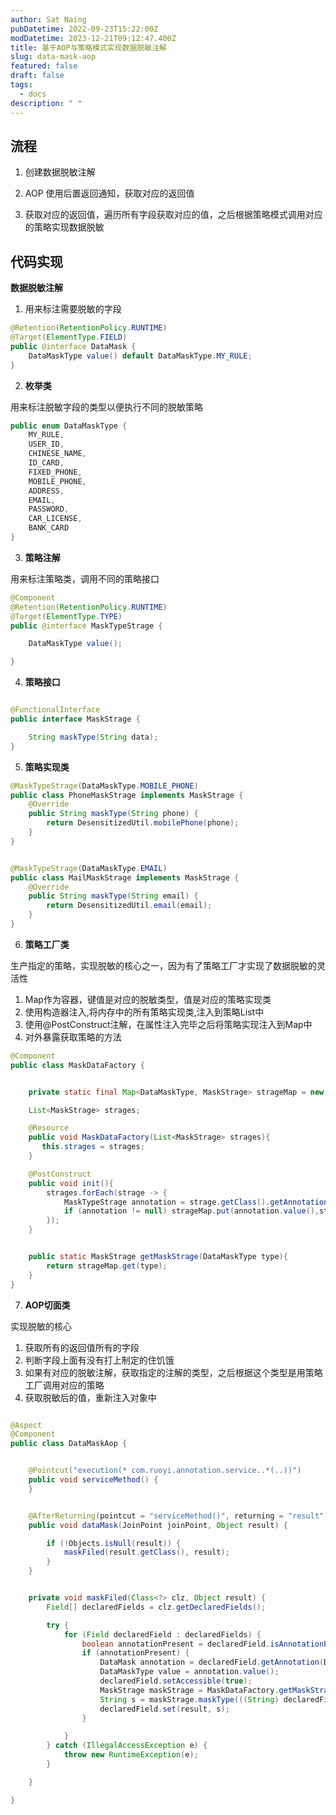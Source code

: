 ```yaml
---
author: Sat Naing
pubDatetime: 2022-09-23T15:22:00Z
modDatetime: 2023-12-21T09:12:47.400Z
title: 基于AOP与策略模式实现数据脱敏注解
slug: data-mask-aop
featured: false
draft: false
tags:
  - docs
description: " "
---
```


## 流程

1. 创建数据脱敏注解

2. AOP 使用后置返回通知，获取对应的返回值

3. 获取对应的返回值，遍历所有字段获取对应的值，之后根据策略模式调用对应的策略实现数据脱敏

## 代码实现

**数据脱敏注解**

1. 用来标注需要脱敏的字段

```java
@Retention(RetentionPolicy.RUNTIME)
@Target(ElementType.FIELD)
public @interface DataMask {
    DataMaskType value() default DataMaskType.MY_RULE;
}
```

2. **枚举类**

用来标注脱敏字段的类型以便执行不同的脱敏策略

```java
public enum DataMaskType {
    MY_RULE,
    USER_ID,
    CHINESE_NAME,
    ID_CARD,
    FIXED_PHONE,
    MOBILE_PHONE,
    ADDRESS,
    EMAIL,
    PASSWORD,
    CAR_LICENSE,
    BANK_CARD
}
```

3. **策略注解**

用来标注策略类，调用不同的策略接口

```java
@Component
@Retention(RetentionPolicy.RUNTIME)
@Target(ElementType.TYPE)
public @interface MaskTypeStrage {

    DataMaskType value();

}

```

4. **策略接口**

```java

@FunctionalInterface
public interface MaskStrage {

    String maskType(String data);
}

```

5. **策略实现类**

```java
@MaskTypeStrage(DataMaskType.MOBILE_PHONE)
public class PhoneMaskStrage implements MaskStrage {
    @Override
    public String maskType(String phone) {
        return DesensitizedUtil.mobilePhone(phone);
    }
}


@MaskTypeStrage(DataMaskType.EMAIL)
public class MailMaskStrage implements MaskStrage {
    @Override
    public String maskType(String email) {
        return DesensitizedUtil.email(email);
    }
}

```

6. **策略工厂类**

生产指定的策略，实现脱敏的核心之一，因为有了策略工厂才实现了数据脱敏的灵活性

1. Map作为容器，键值是对应的脱敏类型，值是对应的策略实现类
2. 使用构造器注入,将内存中的所有策略实现类,注入到策略List中
3. 使用@PostConstruct注解，在属性注入完毕之后将策略实现注入到Map中
4. 对外暴露获取策略的方法

```java
@Component
public class MaskDataFactory {


    private static final Map<DataMaskType, MaskStrage> strageMap = new HashMap<>();

    List<MaskStrage> strages;

    @Resource
    public void MaskDataFactory(List<MaskStrage> strages){
       this.strages = strages;
    }

    @PostConstruct
    public void init(){
        strages.forEach(strage -> {
            MaskTypeStrage annotation = strage.getClass().getAnnotation(MaskTypeStrage.class);
            if (annotation != null) strageMap.put(annotation.value(),strage);
        });
    }


    public static MaskStrage getMaskStrage(DataMaskType type){
        return strageMap.get(type);
    }
}
```

7. **AOP切面类**

实现脱敏的核心

1. 获取所有的返回值所有的字段
2. 判断字段上面有没有打上制定的住饥饿
3. 如果有对应的脱敏注解，获取指定的注解的类型，之后根据这个类型是用策略工厂调用对应的策略
4. 获取脱敏后的值，重新注入对象中

```java

@Aspect
@Component
public class DataMaskAop {


    @Pointcut("execution(* com.ruoyi.annotation.service..*(..))")
    public void serviceMethod() {
    }


    @AfterReturning(pointcut = "serviceMethod()", returning = "result")
    public void dataMask(JoinPoint joinPoint, Object result) {

        if (!Objects.isNull(result)) {
            maskFiled(result.getClass(), result);
        }
    }


    private void maskFiled(Class<?> clz, Object result) {
        Field[] declaredFields = clz.getDeclaredFields();

        try {
            for (Field declaredField : declaredFields) {
                boolean annotationPresent = declaredField.isAnnotationPresent(DataMask.class);
                if (annotationPresent) {
                    DataMask annotation = declaredField.getAnnotation(DataMask.class);
                    DataMaskType value = annotation.value();
                    declaredField.setAccessible(true);
                    MaskStrage maskStrage = MaskDataFactory.getMaskStrage(value);
                    String s = maskStrage.maskType(((String) declaredField.get(result)));
                    declaredField.set(result, s);
                }

            }
        } catch (IllegalAccessException e) {
            throw new RuntimeException(e);
        }

    }

}

```
